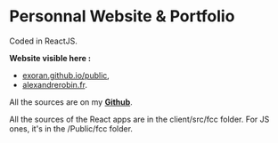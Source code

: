 Personnal Website & Portfolio
=======

Coded in ReactJS.

**Website visible here :**  
- [exoran.github.io/public](http://exoran.github.io/public),
- [alexandrerobin.fr](http://alexandrerobin.fr).

All the sources are on my **[Github](https://github.com/exoran/exoran.github.io)**.


All the sources of the React apps are in the client/src/fcc folder. For JS ones, it's in the /Public/fcc folder.
